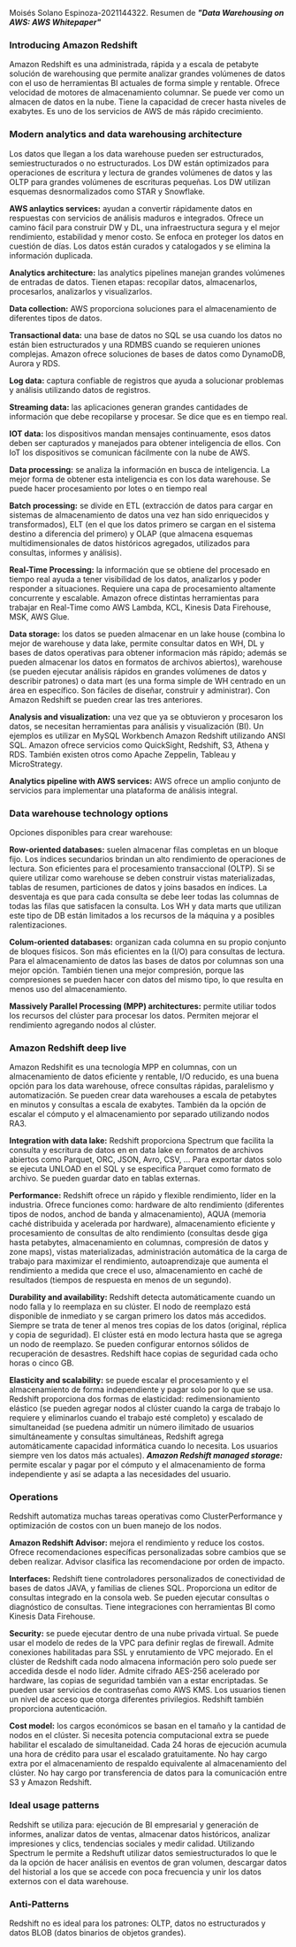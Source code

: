 Moisés Solano Espinoza-2021144322. Resumen de ***"Data Warehousing on AWS: AWS Whitepaper"***

### **Introducing Amazon Redshift**

Amazon Redshift es una administrada, rápida y a escala de petabyte solución de warehousing que permite analizar grandes volúmenes de datos con el uso de herramientas BI actuales de forma simple y rentable. Ofrece velocidad de motores de almacenamiento columnar. Se puede ver como un almacen de datos en la nube. Tiene la capacidad de crecer hasta niveles de exabytes. Es uno de los servicios de AWS de más rápido crecimiento.

### **Modern analytics and data warehousing architecture**

Los datos que llegan a los data warehouse pueden ser estructurados, semiestructurados o no estructurados. Los DW están optimizados para operaciones de escritura y lectura de grandes volúmenes de datos y las OLTP para grandes volúmenes de escrituras pequeñas. Los DW utilizan esquemas desnormalizados como STAR y Snowflake. 

**AWS anlaytics services:** ayudan a convertir rápidamente datos en respuestas con servicios de análisis maduros e integrados. Ofrece un camino fácil para construir DW y DL, una infraestructura segura y el mejor rendimiento, estabilidad y menor costo. Se enfoca en proteger los datos en cuestión de días. Los datos están curados y catalogados y se elimina la información duplicada. 

**Analytics architecture:** las analytics pipelines manejan grandes volúmenes de entradas de datos. Tienen etapas: recopilar datos, almacenarlos, procesarlos, analizarlos y visualizarlos. 

**Data collection:** AWS proporciona soluciones para el almacenamiento de diferentes tipos de datos.

**Transactional data:** una base de datos no SQL se usa cuando los datos no están bien estructurados y una RDMBS cuando se requieren uniones complejas. Amazon ofrece soluciones de bases de datos como DynamoDB, Aurora y RDS. 

**Log data:** captura confiable de registros que ayuda a solucionar problemas y análisis utilizando datos de registros.

**Streaming data:** las aplicaciones generan grandes cantidades de información que debe recopilarse y procesar. Se dice que es en tiempo real.

**IOT data:** los dispositivos mandan mensajes continuamente, esos datos deben ser capturados y manejados para obtener inteligencia de ellos. Con IoT los dispositivos se comunican fácilmente con la nube de AWS.

**Data processing:** se analiza la información en busca de inteligencia. La mejor forma de obtener esta inteligencia es con los data warehouse. Se puede hacer procesamiento por lotes o en tiempo real

**Batch processing:** se divide en ETL (extracción de datos para cargar en sistemas de almacenamiento de datos una vez han sido enriquecidos y transformados), ELT (en el que los datos primero se cargan en el sistema destino a diferencia del primero) y OLAP (que almacena esquemas multidimensionales de datos históricos agregados, utilizados para consultas, informes y análisis).

**Real-Time Processing:** la información que se obtiene del procesado en tiempo real ayuda a tener visibilidad de los datos, analizarlos y poder responder a situaciones. Requiere una capa de procesamiento altamente concurrente y escalable. Amazon ofrece distintas herramientas para trabajar en Real-Time como AWS Lambda, KCL, Kinesis Data Firehouse, MSK, AWS Glue.

**Data storage:** los datos se pueden almacenar en un lake house (combina lo mejor de warehouse y data lake, permite consultar datos en WH, DL y bases de datos operativas para obtener informacion más rápido; además se pueden almacenar los datos en formatos de archivos abiertos), warehouse (se pueden ejecutar análisis rápidos en grandes volúmenes de datos y describir patrones) o data mart (es una forma simple de WH centrado en un área en específico. Son fáciles de diseñar, construir y administrar). Con Amazon Redshift se pueden crear las tres anteriores. 

**Analysis and visualization:** una vez que ya se obtuvieron y procesaron los datos, se necesitan herramientas para análisis y visualización (BI). Un ejemplos es utilizar en MySQL Workbench Amazon Redshift utilizando ANSI SQL. Amazon ofrece servicios como QuickSight, Redshift, S3, Athena y RDS. También existen otros como Apache Zeppelin, Tableau y MicroStrategy.

**Analytics pipeline with AWS services:** AWS ofrece un amplio conjunto de servicios para implementar una plataforma de análisis integral.

### **Data warehouse technology options**

Opciones disponibles para crear warehouse:

**Row-oriented databases:** suelen almacenar filas completas en un bloque fijo. Los índices secundarios brindan un alto rendimiento de operaciones de lectura. Son eficientes para el procesamiento transaccional (OLTP). Si se quiere utilizar como warehouse se deben construir vistas materializadas, tablas de resumen, particiones de datos y joins basados en índices. La desventaja es que para cada consulta se debe leer todas las columnas de todas las filas que satisfacen la consulta. Los WH y data marts que utilizan este tipo de DB están limitados a los recursos de la máquina y a posibles ralentizaciones.

**Colum-oriented databases:** organizan cada columna en su propio conjunto de bloques físicos. Son más eficientes en la (I/O) para consultas de lectura. Para el almacenamiento de datos las bases de datos por columnas son una mejor opción. También tienen una mejor compresión, porque las compresiones se pueden hacer con datos del mismo tipo, lo que resulta en menos uso del almacenamiento.

**Massively Parallel Processing (MPP) architectures:** permite utiliar todos los recursos del clúster para procesar los datos. Permiten mejorar el rendimiento agregando nodos al clúster. 

### **Amazon Redshift deep live**
Amazon Redshifit es una tecnología MPP en columnas, con un almacenamiento de datos eficiente y rentable, I/O reducido, es una buena opción para los data warehouse, ofrece consultas rápidas, paralelismo y automatización. Se pueden crear data warehouses a escala de petabytes en minutos y consultas a escala de exabytes. También da la opción de escalar el cómputo y el almacenamiento por separado utilizando nodos RA3.

**Integration with data lake:** Redshift proporciona Spectrum que facilita la consulta y escritura de datos en en data lake en formatos de archivos abiertos como Parquet, ORC, JSON, Avro, CSV, ... Para exportar datos solo se ejecuta UNLOAD en el SQL y se especifica Parquet como formato de archivo. Se pueden guardar dato en tablas externas.

**Performance:** Redshift ofrece un rápido y flexible rendimiento, líder en la industria. Ofrece funciones como: hardware de alto rendimiento (diferentes tipos de nodos, anchod de banda y almacenamiento), AQUA (memoria caché distribuida y acelerada por hardware), almacenamiento eficiente y procesamiento de consultas de alto rendimiento (consultas desde giga hasta petabytes, almacenamiento en columnas, compresión de datos y zone maps), vistas materializadas, administración automática de la carga de trabajo para maximizar el rendimiento, autoaprendizaje que aumenta el rendimiento a medida que crece el uso, almacenamiento en caché de resultados (tiempos de respuesta en menos de un segundo).

**Durability and availability:** Redshift detecta automáticamente cuando un nodo falla y lo reemplaza en su clúster. El nodo de reemplazo está disponible de inmediato y se cargan primero los datos más accedidos. Siempre se trata de tener al menos tres copias de los datos (original, réplica y copia de seguridad). El clúster está en modo lectura hasta que se agrega un nodo de reemplazo. Se pueden configurar entornos sólidos de recuperación de desastres. Redshift hace copias de seguridad cada ocho horas o cinco GB. 

**Elasticity and scalability:** se puede escalar el procesamiento y el almacenamiento de forma independiente y pagar solo por lo que se usa. Redshift proporciona dos formas de elasticidad: redimensionamiento elástico (se pueden agregar nodos al clúster cuando la carga de trabajo lo requiere y eliminarlos cuando el trabajo esté completo) y escalado de simultaneidad (se puedena admitir un número ilimitado de usuarios simultáneamente y consultas simultáneas, Redshift agrega automáticamente capacidad informática cuando lo necesita. Los usuarios siempre ven los datos más actuales). ***Amazon Redshift managed storage:*** permite escalar y pagar por el cómputo y el almacenamiento de forma independiente y así se adapta a las necesidades del usuario.

### **Operations**

Redshift automatiza muchas tareas operativas como ClusterPerformance y optimización de costos con un buen manejo de los nodos.

**Amazon Redshift Advisor:** mejora el rendimiento y reduce los costos. Ofrece recomendaciones específicas personalizadas sobre cambios que se deben realizar. Advisor clasifica las recomendacione por orden de impacto. 

**Interfaces:** Redshift tiene controladores personalizados de conectividad de bases de datos JAVA, y familias de clienes SQL. Proporciona un editor de consultas integrado en la consola web. Se pueden ejecutar consultas o diagnóstico de consultas. Tiene integraciones con herramientas BI como Kinesis Data Firehouse.

**Security:** se puede ejecutar dentro de una nube privada virtual. Se puede usar el modelo de redes de la VPC para definir reglas de firewall. Admite conexiones habilitadas para SSL y enrutamiento de VPC mejorado. En el clúster de Redshift cada nodo almacena información pero solo puede ser accedida desde el nodo líder. Admite cifrado AES-256 acelerado por hardware, las copias de seguridad también van a  estar encriptadas. Se pueden usar servicios de contraseñas como AWS KMS. Los usuarios tienen un nivel de acceso que otorga diferentes privilegios. Redshift también proporciona autenticación.

**Cost model:** los cargos económicos se basan en el tamaño y la cantidad de nodos en el clúster. Si necesita potencia computacional extra se puede habilitar el escalado de simultaneidad. Cada 24 horas de ejecución acumula una hora de crédito para usar el escalado gratuitamente. No hay cargo extra por el almacenamiento de respaldo equivalente al almacenamiento del clúster. No hay cargo por transferencia de datos para la comunicación entre S3 y Amazon Redshift.

### **Ideal usage patterns**

Redshift se utiliza para: ejecución de BI empresarial y generación de informes, analizar datos de ventas, almacenar datos históricos, analizar impresiones y clics, tendencias sociales y medir calidad. Utilizando Spectrum le permite a Redshuft utilizar datos semiestructurados lo que le da la opción de hacer análisis en eventos de gran volumen, descargar datos del historial a los que se accede con poca frecuencia y unir los datos externos con el data warehouse.

### **Anti-Patterns**

Redshift no es ideal para los patrones: OLTP, datos no estructurados y datos BLOB (datos binarios de objetos grandes).